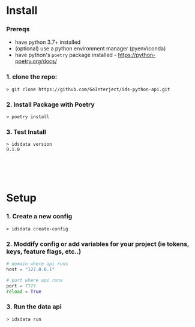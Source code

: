 # Install

### Prereqs
- have python 3.7+ installed
- (optional) use a python environment manager (pyenv\conda)
- have python's `poetry` package installed - https://python-poetry.org/docs/

### 1. clone the repo: 
```
> git clone https://github.com/GoInterject/ids-python-api.git
```

### 2. Install Package with Poetry
```
> poetry install
```

### 3. Test Install
```
> idsdata version
0.1.0
```



<br>
<br>
<br>


# Setup

### 1. Create a new config
```
> idsdata create-config
```

### 2. Moddify config or add variables for your project (ie tokens, keys, feature flags, etc..)
```python
# domain where api runs
host = "127.0.0.1"

# port where api runs
port = 7777
reload = True
```


### 3. Run the data api
```
> idsdata run
```


